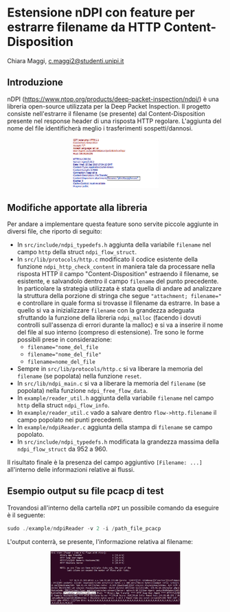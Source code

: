 # Estensione nDPI con feature per estrarre filename da HTTP Content-Disposition
Chiara Maggi, <c.maggi2@studenti.unipi.it>

## Introduzione 
nDPI (https://www.ntop.org/products/deep-packet-inspection/ndpi/) è una libreria open-source utilizzata per la Deep Packet Inspection. Il progetto consiste nell'estrarre il filename (se presente) dal Content-Disposition presente nel response header di una risposta HTTP regolare. L'aggiunta del nome del file identificherà meglio i trasferimenti sospetti/dannosi.
<p align="center">
  <img src="./immagini/http_example.png" width="40%" height="20%">
</p>

## Modifiche apportate alla libreria
Per andare a implementare questa feature sono servite piccole aggiunte in diversi file, che riporto di seguito:
- In `src/include/ndpi_typedefs.h` aggiunta della variabile `filename` nel campo `http` della struct `ndpi_flow_struct`.
- In `src/lib/protocols/http.c` modificato il codice esistente della funzione `ndpi_http_check_content` in maniera tale da processare nella risposta HTTP il campo "Content-Disposition" estraendo il filename, se esistente, e salvandolo dentro il campo `filename` del punto precedente. In particolare la strategia utilizzata è stata quella di andare ad analizzare la struttura della porzione di stringa che segue `"attachment; filename="` e controllare in quale forma si trovasse il filename da estrarre. In base a quello si va a inizializzare `filename` con la grandezza adeguata sfruttando la funzione della libreria `ndpi_malloc` (facendo i dovuti controlli sull'assenza di errori durante la malloc) e si va a inserire il nome del file al suo interno (compreso di estensione). Tre sono le forme possibili prese in considerazione:
    - `filename="nome_del_file`
    - `filename="nome_del_file"`
    - `filename=nome_del_file`
- Sempre in `src/lib/protocols/http.c` si va liberare la memoria del `filename` (se popolata) nella funzione `reset`.
- In `src/lib/ndpi_main.c` si va a liberare la memoria del `filename` (se popolata) nella funzione `ndpi_free_flow_data`.
- In `example/reader_util.h` aggiunta della variabile `filename` nel campo `http` della struct `ndpi_flow_info`.
- In `example/reader_util.c` vado a salvare dentro `flow->http.filename` il campo popolato nei punti precedenti.
- In `example/ndpiReader.c` aggiunta della stampa di `filename` se campo popolato.
- In `src/include/ndpi_typedefs.h` modificata la grandezza massima della `ndpi_flow_struct` da 952 a 960.

Il risultato finale è la presenza del campo aggiuntivo `[Filename: ...]` all'interno delle informazioni relative ai flussi.

## Esempio output su file pcacp di test
Trovandosi all'interno della cartella `nDPI` un possibile comando da eseguire è il seguente:
```c
sudo ./example/ndpiReader -v 2 -i /path_file_pcacp
```
L'output conterrà, se presente, l'informazione relativa al filename:
<p align="center">
  <img src="./immagini/filename_example.png" width="60%" height="30%">
</p>



